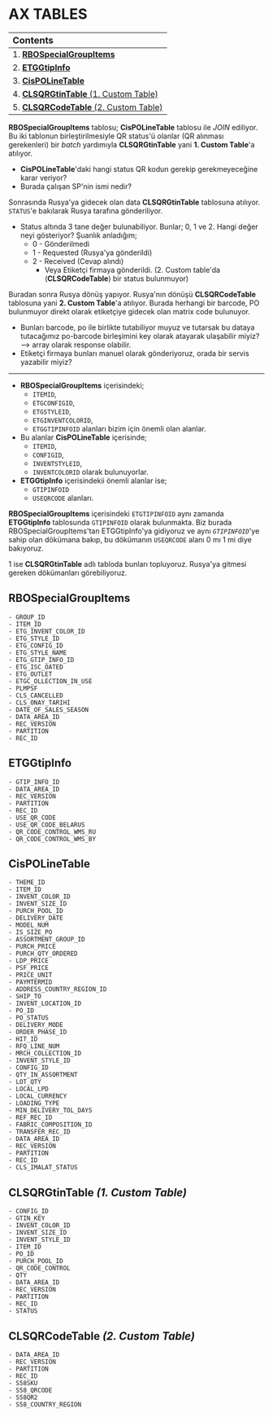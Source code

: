 # AX TABLES

| <font size="4px">**Contents**</font>                          |
| :------------------------------------------------------------ |
| 1. [**RBOSpecialGroupItems**](#rboSpecial)                    |
| 2. [**ETGGtipInfo**](#etgGtip)                                |
| 3. [**CisPOLineTable**](#cisPOLine)                                |
| 4. [**CLSQRGtinTable** (1. Custom Table)](#firstCustomTable)  |
| 5. [**CLSQRCodeTable** (2. Custom Table)](#secondCustomTable) |

**RBOSpecialGroupItems** tablosu; **CisPOLineTable** tablosu ile *JOIN* ediliyor. Bu iki tablonun birleştirilmesiyle QR status'ü olanlar (QR alınması gerekenleri) bir *batch* yardımıyla **CLSQRGtinTable** yani **1. Custom Table**'a atılıyor. 

- **CisPOLineTable**'daki hangi status QR kodun gerekip gerekmeyeceğine karar veriyor?
- Burada çalışan SP'nin ismi nedir?

Sonrasında Rusya'ya gidecek olan data **CLSQRGtinTable** tablosuna atılıyor. `STATUS`'e bakılarak Rusya tarafına gönderiliyor.

- Status altında 3 tane değer bulunabiliyor. Bunlar; 0, 1 ve 2. Hangi değer neyi gösteriyor? Şuanlık anladığım;
  - 0 - Gönderilmedi
  - 1 - Requested (Rusya'ya gönderildi)
  - 2 - Received (Cevap alındı) 
    - Veya Etiketçi firmaya gönderildi. (2. Custom table'da (**CLSQRCodeTable**) bir status bulunmuyor)

Buradan sonra Rusya dönüş yapıyor. Rusya'nın dönüşü **CLSQRCodeTable** tablosuna yani **2. Custom Table**'a atılıyor. Burada herhangi bir barcode, PO bulunmuyor direkt olarak etiketçiye gidecek olan matrix code bulunuyor. 

- Bunları barcode, po ile birlikte tutabiliyor muyuz ve tutarsak bu dataya tutacağımız po-barcode birleşimini key olarak atayarak ulaşabilir miyiz? --> array olarak response olabilir.
- Etiketçi firmaya bunları manuel olarak gönderiyoruz, orada bir servis yazabilir miyiz?

---

- **RBOSpecialGroupItems** içerisindeki;
  -  `ITEMID`, 
  -  `ETGCONFIGID`, 
  -  `ETGSTYLEID`, 
  -  `ETGINVENTCOLORID`, 
  -  `ETGGTIPINFOID` alanları bizim için önemli olan alanlar. 
- Bu alanlar **CisPOLineTable** içerisinde;
  - `ITEMID`,
  - `CONFIGID`,
  - `INVENTSTYLEID`,
  - `INVENTCOLORID` olarak bulunuyorlar.
- **ETGGtipInfo** içerisindekii önemli alanlar ise;
  - `GTIPINFOID`
  - `USEQRCODE` alanları.

**RBOSpecialGroupItems** içerisindeki `ETGTIPINFOID` aynı zamanda **ETGGtipInfo** tablosunda `GTIPINFOID` olarak bulunmakta. Biz burada RBOSpecialGroupItems'tan ETGGtipInfo'ya gidiyoruz ve aynı *`GTIPINFOID`*'ye sahip olan dökümana bakıp, bu dökümanın `USEQRCODE` alanı 0 mı 1 mi diye bakıyoruz. 

1 ise **CLSQRGtinTable** adlı tabloda bunları topluyoruz. Rusya'ya gitmesi gereken dökümanları görebiliyoruz.

## <a id="rboSpecial">**RBOSpecialGroupItems**</a>

```
- GROUP_ID
- ITEM_ID
- ETG_INVENT_COLOR_ID
- ETG_STYLE_ID
- ETG_CONFIG_ID
- ETG_STYLE_NAME
- ETG_GTIP_INFO_ID
- ETG_ISC_OATED
- ETG_OUTLET
- ETGC_OLLECTION_IN_USE
- PLMPSF
- CLS_CANCELLED
- CLS_ONAY_TARIHI
- DATE_OF_SALES_SEASON
- DATA_AREA_ID
- REC_VERSION
- PARTITION
- REC_ID
```

## <a id="etgGtip">**ETGGtipInfo**</a>

```
- GTIP_INFO_ID
- DATA_AREA_ID
- REC_VERSION
- PARTITION
- REC_ID
- USE_QR_CODE
- USE_QR_CODE_BELARUS
- QR_CODE_CONTROL_WMS_RU
- QR_CODE_CONTROL_WMS_BY
```

## <a id="cisPOLine">**CisPOLineTable**</a>

```
- THEME_ID
- ITEM_ID
- INVENT_COLOR_ID
- INVENT_SIZE_ID
- PURCH_POOL_ID
- DELIVERY_DATE
- MODEL_NUM
- IS_SIZE_PO
- ASSORTMENT_GROUP_ID
- PURCH_PRICE
- PURCH_QTY_ORDERED
- LDP_PRICE
- PSF_PRICE
- PRICE_UNIT
- PAYMTERMID
- ADDRESS_COUNTRY_REGION_ID
- SHIP_TO
- INVENT_LOCATION_ID
- PO_ID
- PO_STATUS
- DELIVERY_MODE
- ORDER_PHASE_ID
- HIT_ID
- RFQ_LINE_NUM
- MRCH_COLLECTION_ID
- INVENT_STYLE_ID
- CONFIG_ID
- QTY_IN_ASSORTMENT
- LOT_QTY
- LOCAL_LPD
- LOCAL_CURRENCY
- LOADING_TYPE
- MIN_DELIVERY_TOL_DAYS
- REF_REC_ID
- FABRIC_COMPOSITION_ID
- TRANSFER_REC_ID
- DATA_AREA_ID
- REC_VERSION
- PARTITION
- REC_ID
- CLS_IMALAT_STATUS
```

## <a id="firstCustomTable">**CLSQRGtinTable *(1. Custom Table)***</a>

```
- CONFIG_ID
- GTIN_KEY
- INVENT_COLOR_ID
- INVENT_SIZE_ID
- INVENT_STYLE_ID
- ITEM_ID
- PO_ID
- PURCH_POOL_ID
- QR_CODE_CONTROL
- QTY
- DATA_AREA_ID
- REC_VERSION
- PARTITION
- REC_ID
- STATUS
```

## <a id="secondCustomTable">**CLSQRCodeTable *(2. Custom Table)***</a>

```
- DATA_AREA_ID
- REC_VERSION
- PARTITION
- REC_ID
- S58SKU
- S58_QRCODE
- S58QR2
- S58_COUNTRY_REGION
```